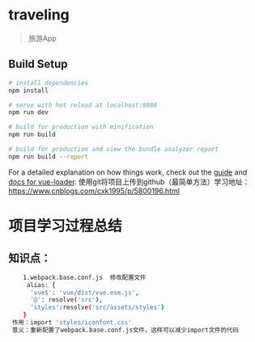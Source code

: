 # traveling

> 旅游App

## Build Setup

``` bash
# install dependencies
npm install

# serve with hot reload at localhost:8080
npm run dev

# build for production with minification
npm run build

# build for production and view the bundle analyzer report
npm run build --report
```

For a detailed explanation on how things work, check out the [guide](http://vuejs-templates.github.io/webpack/) and [docs for vue-loader](http://vuejs.github.io/vue-loader).
使用git将项目上传到github（最简单方法）学习地址：https://www.cnblogs.com/cxk1995/p/5800196.html

# 项目学习过程总结

## 知识点：
``` bash
    1.webpack.base.conf.js  修改配置文件
     alias: {
      'vue$': 'vue/dist/vue.esm.js',
      '@': resolve('src'),
      'styles':resolve('src/assets/styles')
    }
 作用：import 'styles/iconfont.css' 
 意义：重新配置了webpack.base.conf.js文件，这样可以减少import文件的代码
 ```
